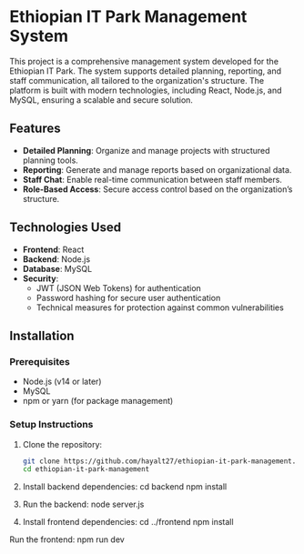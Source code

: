 # Ethiopian IT Park Management System

This project is a comprehensive management system developed for the Ethiopian IT Park. 
The system supports detailed planning, reporting, and staff communication, all tailored to the organization's structure. 
The platform is built with modern technologies, including React, Node.js, and MySQL, ensuring a scalable and secure solution.

## Features

- **Detailed Planning**: Organize and manage projects with structured planning tools.
- **Reporting**: Generate and manage reports based on organizational data.
- **Staff Chat**: Enable real-time communication between staff members.
- **Role-Based Access**: Secure access control based on the organization’s structure.

## Technologies Used

- **Frontend**: React
- **Backend**: Node.js
- **Database**: MySQL
- **Security**:
  - JWT (JSON Web Tokens) for authentication
  - Password hashing for secure user authentication
  - Technical measures for protection against common vulnerabilities

## Installation

### Prerequisites

- Node.js (v14 or later)
- MySQL
- npm or yarn (for package management)

### Setup Instructions

1. Clone the repository:

   ```bash
   git clone https://github.com/hayalt27/ethiopian-it-park-management.git
   cd ethiopian-it-park-management
2. Install backend dependencies:
cd backend
npm install

3. Run the backend:
node server.js

4. Install frontend dependencies:
   cd ../frontend
npm install

Run the frontend:
npm run dev

